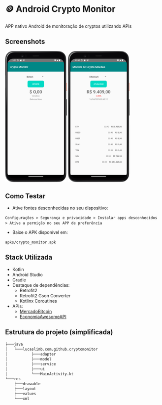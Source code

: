 
# 🪙 Android Crypto Monitor

APP nativo Android de monitoração de cryptos utilizando APIs 

## Screenshots

<img src="assets/Screenshot0.png" alt="Screenshot do APP" width="200"> <img src="assets/Screenshot1.png" alt="Screenshot do APP" width="200">

## Como Testar

- Ative fontes desconhecidas no seu dispositivo:

`Configurações > Segurança e privacidade > Instalar apps desconhecidos > Ative a permição no seu APP de preferência`

- Baixe o APK disponível em:

`apks/crypto_monitor.apk`

## Stack Utilizada

- Kotlin
- Android Studio
- Gradle
- Destaque de dependências:
  - Retrofit2
  - Retrofit2 Gson Converter
  - Kotlinx Coroutines
- APIs:
  - [MercadoBitcoin](https://api.mercadobitcoin.net/api/v4/docs)
  - [EconomiaAwesomeAPI](https://economia.awesomeapi.com.br/)

## Estrutura do projeto (simplificada)

```
├───java
│   └───lucaslimb.com.github.cryptomonitor
│           ├───adapter
│           ├───model           
│           ├───service    
│           ├───ui        
│           └───MainActivity.kt                             
└───res
    ├───drawable
    ├───layout
    ├───values
    └───xml
```
